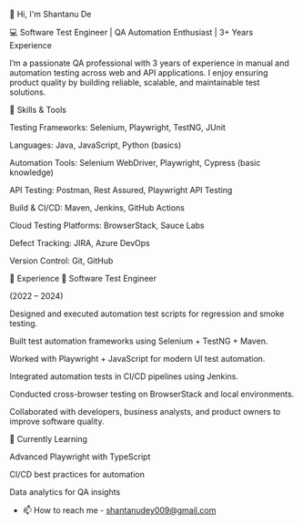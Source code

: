 👋 Hi, I'm Shantanu De

💻 Software Test Engineer | QA Automation Enthusiast | 3+ Years Experience

I’m a passionate QA professional with 3 years of experience in manual and automation testing across web and API applications. I enjoy ensuring product quality by building reliable, scalable, and maintainable test solutions.

🚀 Skills & Tools

Testing Frameworks: Selenium, Playwright, TestNG, JUnit

Languages: Java, JavaScript, Python (basics)

Automation Tools: Selenium WebDriver, Playwright, Cypress (basic knowledge)

API Testing: Postman, Rest Assured, Playwright API Testing

Build & CI/CD: Maven, Jenkins, GitHub Actions

Cloud Testing Platforms: BrowserStack, Sauce Labs

Defect Tracking: JIRA, Azure DevOps

Version Control: Git, GitHub

📌 Experience
🔹 Software Test Engineer

(2022 – 2024)

Designed and executed automation test scripts for regression and smoke testing.

Built test automation frameworks using Selenium + TestNG + Maven.

Worked with Playwright + JavaScript for modern UI test automation.

Integrated automation tests in CI/CD pipelines using Jenkins.

Conducted cross-browser testing on BrowserStack and local environments.

Collaborated with developers, business analysts, and product owners to improve software quality.

🌱 Currently Learning

Advanced Playwright with TypeScript

CI/CD best practices for automation

Data analytics for QA insights

- 📫 How to reach me - shantanudey009@gmail.com

<!---
Shantanu3738/Shantanu3738 is a ✨ special ✨ repository because its `README.md` (this file) appears on your GitHub profile.
You can click the Preview link to take a look at your changes.
--->
